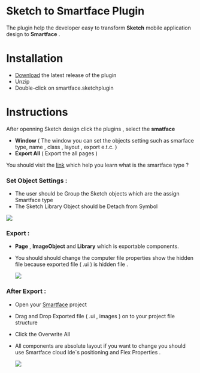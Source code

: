 # Sketch to Smartface Plugin

The plugin help the developer easy to transform **Sketch** mobile application design to  **Smartface** .   


# Installation
-  [Download](https://minhaskamal.github.io/DownGit/#/home?url=https://github.com/smartface/sketch-export-tool/tree/master/smartface.sketchplugin) the latest release of the plugin
-   Unzip
-   Double-click on smartface.sketchplugin
# Instructions

After openning Sketch design click the plugins , select the **smatface**

 - **Window** ( The window you can set the objects setting such as smarface type, name , class , layout , export e.t.c.  )
 - **Export All** ( Export the all pages )

You should visit the [link](http://ref.smartface.io) which help you learn what is the smartface type ?
### Set Object Settings :

- The user should be Group the Sketch objects which are the assign Smartface type 
- The Sketch Library Object should be Detach from Symbol 

 ![  ](https://github.com/smartface/sketch-export-tool/blob/master/gifs/setObject.gif)
### Export : 

- **Page** , **ImageObject** and **Library** which is exportable components.
- You should should change the computer file properties show the hidden file because exported file ( .ui ) is hidden file .
 
  ![  ](https://github.com/smartface/sketch-export-tool/blob/master/gifs/export.gif)

### After Export :
- Open your [Smartface](https://cloud.smartface.io/) project 
- Drag and Drop Exported file ( .ui , images ) on to your project file structure 
- Click the Overwrite All  
- All components are absolute layout if you want to change you should use Smartface cloud ide`s positioning and Flex Properties .
 
  ![  ](https://github.com/smartface/sketch-export-tool/blob/master/gifs/afterExport.gif)

